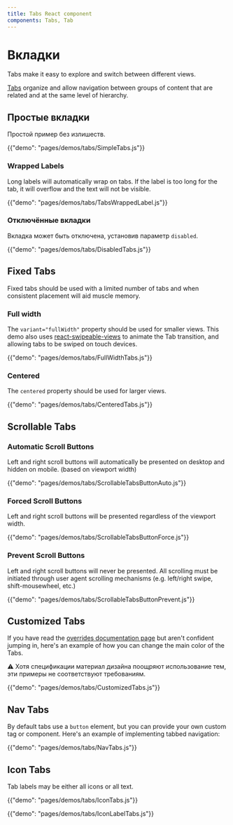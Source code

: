 ```yaml
---
title: Tabs React component
components: Tabs, Tab
---
```


# Вкладки

<p class="description">Tabs make it easy to explore and switch between different views.</p>

[Tabs](https://material.io/design/components/tabs.html) organize and allow navigation between groups of content that are related and at the same level of hierarchy.

## Простые вкладки

Простой пример без излишеств.

{{"demo": "pages/demos/tabs/SimpleTabs.js"}}

### Wrapped Labels

Long labels will automatically wrap on tabs. If the label is too long for the tab, it will overflow and the text will not be visible.

{{"demo": "pages/demos/tabs/TabsWrappedLabel.js"}}

### Отключённые вкладки

Вкладка может быть отключена, установив параметр `disabled`.

{{"demo": "pages/demos/tabs/DisabledTabs.js"}}

## Fixed Tabs

Fixed tabs should be used with a limited number of tabs and when consistent placement will aid muscle memory.

### Full width

The `variant="fullWidth"` property should be used for smaller views. This demo also uses [react-swipeable-views](https://github.com/oliviertassinari/react-swipeable-views) to animate the Tab transition, and allowing tabs to be swiped on touch devices.

{{"demo": "pages/demos/tabs/FullWidthTabs.js"}}

### Centered

The `centered` property should be used for larger views.

{{"demo": "pages/demos/tabs/CenteredTabs.js"}}

## Scrollable Tabs

### Automatic Scroll Buttons

Left and right scroll buttons will automatically be presented on desktop and hidden on mobile. (based on viewport width)

{{"demo": "pages/demos/tabs/ScrollableTabsButtonAuto.js"}}

### Forced Scroll Buttons

Left and right scroll buttons will be presented regardless of the viewport width.

{{"demo": "pages/demos/tabs/ScrollableTabsButtonForce.js"}}

### Prevent Scroll Buttons

Left and right scroll buttons will never be presented. All scrolling must be initiated through user agent scrolling mechanisms (e.g. left/right swipe, shift-mousewheel, etc.)

{{"demo": "pages/demos/tabs/ScrollableTabsButtonPrevent.js"}}

## Customized Tabs

If you have read the [overrides documentation page](/customization/overrides/) but aren't confident jumping in, here's an example of how you can change the main color of the Tabs.

⚠️ Хотя спецификации материал дизайна поощряют использование тем, эти примеры не соответствуют требованиям.

{{"demo": "pages/demos/tabs/CustomizedTabs.js"}}

## Nav Tabs

By default tabs use a `button` element, but you can provide your own custom tag or component. Here's an example of implementing tabbed navigation:

{{"demo": "pages/demos/tabs/NavTabs.js"}}

## Icon Tabs

Tab labels may be either all icons or all text.

{{"demo": "pages/demos/tabs/IconTabs.js"}}

{{"demo": "pages/demos/tabs/IconLabelTabs.js"}}
